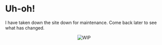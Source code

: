 # Uh-oh!
I have taken down the site down for maintenance. Come back later to see what has changed.
<div align="center">
    <img src="https://devintime.com/dev/course/public/frontend/images/loading.gif" alt="WIP"/>
</div>
